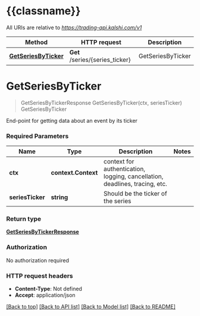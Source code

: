 # {{classname}}

All URIs are relative to *https://trading-api.kalshi.com/v1*

Method | HTTP request | Description
------------- | ------------- | -------------
[**GetSeriesByTicker**](SeriesApi.md#GetSeriesByTicker) | **Get** /series/{series_ticker} | GetSeriesByTicker

# **GetSeriesByTicker**
> GetSeriesByTickerResponse GetSeriesByTicker(ctx, seriesTicker)
GetSeriesByTicker

End-point for getting data about an event by its ticker

### Required Parameters

Name | Type | Description  | Notes
------------- | ------------- | ------------- | -------------
 **ctx** | **context.Context** | context for authentication, logging, cancellation, deadlines, tracing, etc.
  **seriesTicker** | **string**| Should be the ticker of the series | 

### Return type

[**GetSeriesByTickerResponse**](GetSeriesByTickerResponse.md)

### Authorization

No authorization required

### HTTP request headers

 - **Content-Type**: Not defined
 - **Accept**: application/json

[[Back to top]](#) [[Back to API list]](../README.md#documentation-for-api-endpoints) [[Back to Model list]](../README.md#documentation-for-models) [[Back to README]](../README.md)

